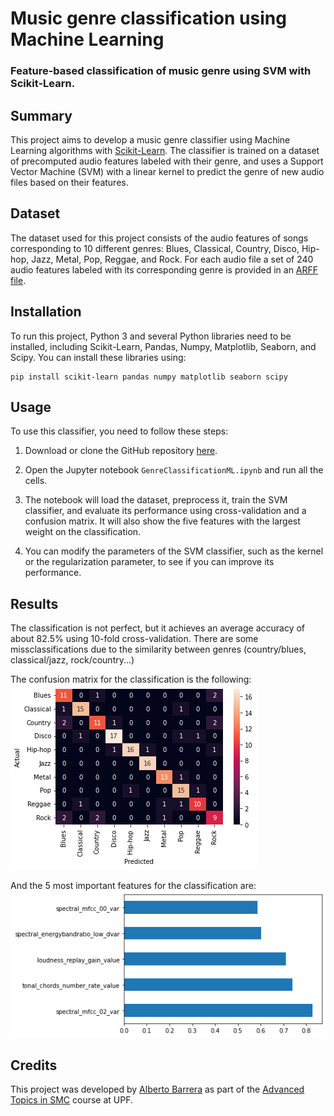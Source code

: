 # Music genre classification using Machine Learning
### Feature-based classification of music genre using SVM with Scikit-Learn.

## Summary
This project aims to develop a music genre classifier using Machine Learning algorithms with [Scikit-Learn](https://scikit-learn.org/). The classifier is trained on a dataset of precomputed audio features labeled with their genre, and uses a Support Vector Machine (SVM) with a linear kernel to predict the genre of new audio files based on their features.

## Dataset

The dataset used for this project consists of the audio features of songs corresponding to 10 different genres: Blues, Classical, Country, Disco, Hip-hop, Jazz, Metal, Pop, Reggae, and Rock. For each audio file a set of 240 audio features labeled with its corresponding genre is provided in an [ARFF file](https://www.cs.waikato.ac.nz/ml/weka/arff.html).

## Installation

To run this project, Python 3 and several Python libraries need to be installed, including Scikit-Learn, Pandas, Numpy, Matplotlib, Seaborn, and Scipy. You can install these libraries using:

```
pip install scikit-learn pandas numpy matplotlib seaborn scipy
```

## Usage

To use this classifier, you need to follow these steps:

1. Download or clone the GitHub repository [here](https://github.com/username/Music-Genre-Classification/blob/main/Genre.arff).

2. Open the Jupyter notebook `GenreClassificationML.ipynb` and run all the cells.

3. The notebook will load the dataset, preprocess it, train the SVM classifier, and evaluate its performance using cross-validation and a confusion matrix. It will also show the five features with the largest weight on the classification.

4. You can modify the parameters of the SVM classifier, such as the kernel or the regularization parameter, to see if you can improve its performance.

## Results

The classification is not perfect, but it achieves an average accuracy of about 82.5% using 10-fold cross-validation. There are some missclassifications due to the similarity between genres (country/blues, classical/jazz, rock/country...)

The confusion matrix for the classification is the following:
![Classification confusion matrix](confMatrix.png)

And the 5 most important features for the classification are:
![Most important features](features.png)

## Credits

This project was developed by [Alberto Barrera](https://github.com/ABsoundsDSP) as part of the [Advanced Topics in SMC](https://www.upf.edu/web/smc/advance-topics-in-smc) course at UPF.